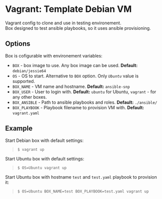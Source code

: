 # Vagrant: Template Debian VM

Vagrant config to clone and use in testing environement.  
Box designed to test ansible playbooks, so it uses ansible provisioning.  

## Options

Box is cofigurable with environement variables:

* `BOX` - box image to use. Any box image can be used. **Default:** `debian/jessie64`
* `OS`  - OS to start. Alternative to `BOX` option. Only *`Ubuntu`* value is supported.
* `BOX_NAME` - VM name and hostname. **Default:** `ansible-snp`
* `BOX_USER` - User to login with. **Default:** `ubuntu` for Ubuntu, `vagrant` - for any other boxes.
* `BOX_ANSIBLE` - Path to ansible playbooks and roles. **Default:** `./ansible/`
* `BOX_PLAYBOOK` - Playbook filename to provision VM with. **Default:** `vagrant.yaml`

## Example
Start Debian box with default settings:
> `$ vagrant up`  

Start Ubuntu box with default settings:
> `$ OS=Ubuntu vagrant up`

Start Ubuntu box with hostname `test` and `test.yaml` playbook to provision it:
> `$ OS=Ubuntu BOX_NAME=test BOX_PLAYBOOK=test.yaml vagrant up`